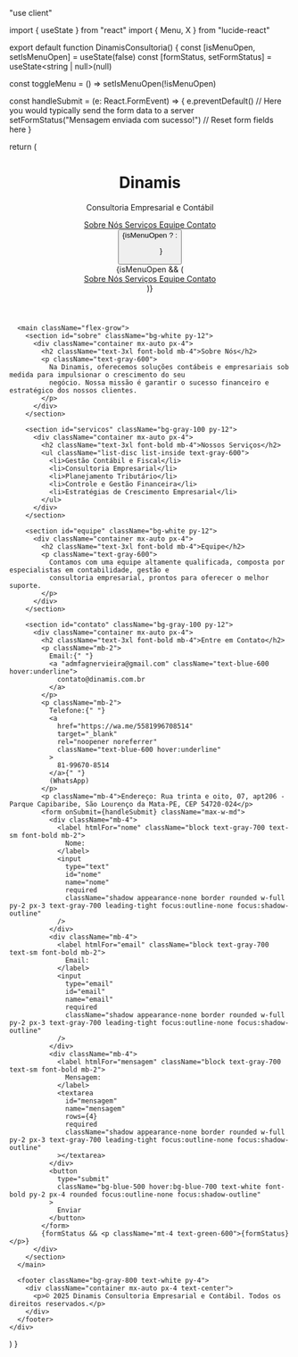 "use client"

import { useState } from "react"
import { Menu, X } from "lucide-react"

export default function DinamisConsultoria() {
  const [isMenuOpen, setIsMenuOpen] = useState(false)
  const [formStatus, setFormStatus] = useState<string | null>(null)

  const toggleMenu = () => setIsMenuOpen(!isMenuOpen)

  const handleSubmit = (e: React.FormEvent<HTMLFormElement>) => {
    e.preventDefault()
    // Here you would typically send the form data to a server
    setFormStatus("Mensagem enviada com sucesso!")
    // Reset form fields here
  }

  return (
    <div className="min-h-screen flex flex-col">
      <header className="bg-gray-800 text-white">
        <div className="container mx-auto px-4 py-6 flex justify-between items-center">
          <div className="logo">
            <h1 className="text-2xl font-bold">Dinamis</h1>
            <p className="text-sm">Consultoria Empresarial e Contábil</p>
          </div>
          <nav className="hidden md:flex space-x-4">
            <a href="#sobre" className="hover:text-gray-300">
              Sobre Nós
            </a>
            <a href="#servicos" className="hover:text-gray-300">
              Serviços
            </a>
            <a href="#equipe" className="hover:text-gray-300">
              Equipe
            </a>
            <a href="#contato" className="hover:text-gray-300">
              Contato
            </a>
          </nav>
          <button className="md:hidden" onClick={toggleMenu}>
            {isMenuOpen ? <X /> : <Menu />}
          </button>
        </div>
        {isMenuOpen && (
          <div className="md:hidden">
            <a href="#sobre" className="block py-2 px-4 text-sm hover:bg-gray-700">
              Sobre Nós
            </a>
            <a href="#servicos" className="block py-2 px-4 text-sm hover:bg-gray-700">
              Serviços
            </a>
            <a href="#equipe" className="block py-2 px-4 text-sm hover:bg-gray-700">
              Equipe
            </a>
            <a href="#contato" className="block py-2 px-4 text-sm hover:bg-gray-700">
              Contato
            </a>
          </div>
        )}
      </header>

      <main className="flex-grow">
        <section id="sobre" className="bg-white py-12">
          <div className="container mx-auto px-4">
            <h2 className="text-3xl font-bold mb-4">Sobre Nós</h2>
            <p className="text-gray-600">
              Na Dinamis, oferecemos soluções contábeis e empresariais sob medida para impulsionar o crescimento do seu
              negócio. Nossa missão é garantir o sucesso financeiro e estratégico dos nossos clientes.
            </p>
          </div>
        </section>

        <section id="servicos" className="bg-gray-100 py-12">
          <div className="container mx-auto px-4">
            <h2 className="text-3xl font-bold mb-4">Nossos Serviços</h2>
            <ul className="list-disc list-inside text-gray-600">
              <li>Gestão Contábil e Fiscal</li>
              <li>Consultoria Empresarial</li>
              <li>Planejamento Tributário</li>
              <li>Controle e Gestão Financeira</li>
              <li>Estratégias de Crescimento Empresarial</li>
            </ul>
          </div>
        </section>

        <section id="equipe" className="bg-white py-12">
          <div className="container mx-auto px-4">
            <h2 className="text-3xl font-bold mb-4">Equipe</h2>
            <p className="text-gray-600">
              Contamos com uma equipe altamente qualificada, composta por especialistas em contabilidade, gestão e
              consultoria empresarial, prontos para oferecer o melhor suporte.
            </p>
          </div>
        </section>

        <section id="contato" className="bg-gray-100 py-12">
          <div className="container mx-auto px-4">
            <h2 className="text-3xl font-bold mb-4">Entre em Contato</h2>
            <p className="mb-2">
              Email:{" "}
              <a "admfagnervieira@gmail.com" className="text-blue-600 hover:underline">
                contato@dinamis.com.br
              </a>
            </p>
            <p className="mb-2">
              Telefone:{" "}
              <a
                href="https://wa.me/5581996708514"
                target="_blank"
                rel="noopener noreferrer"
                className="text-blue-600 hover:underline"
              >
                81-99670-8514
              </a>{" "}
              (WhatsApp)
            </p>
            <p className="mb-4">Endereço: Rua trinta e oito, 07, apt206 - Parque Capibaribe, São Lourenço da Mata-PE, CEP 54720-024</p>
            <form onSubmit={handleSubmit} className="max-w-md">
              <div className="mb-4">
                <label htmlFor="nome" className="block text-gray-700 text-sm font-bold mb-2">
                  Nome:
                </label>
                <input
                  type="text"
                  id="nome"
                  name="nome"
                  required
                  className="shadow appearance-none border rounded w-full py-2 px-3 text-gray-700 leading-tight focus:outline-none focus:shadow-outline"
                />
              </div>
              <div className="mb-4">
                <label htmlFor="email" className="block text-gray-700 text-sm font-bold mb-2">
                  Email:
                </label>
                <input
                  type="email"
                  id="email"
                  name="email"
                  required
                  className="shadow appearance-none border rounded w-full py-2 px-3 text-gray-700 leading-tight focus:outline-none focus:shadow-outline"
                />
              </div>
              <div className="mb-4">
                <label htmlFor="mensagem" className="block text-gray-700 text-sm font-bold mb-2">
                  Mensagem:
                </label>
                <textarea
                  id="mensagem"
                  name="mensagem"
                  rows={4}
                  required
                  className="shadow appearance-none border rounded w-full py-2 px-3 text-gray-700 leading-tight focus:outline-none focus:shadow-outline"
                ></textarea>
              </div>
              <button
                type="submit"
                className="bg-blue-500 hover:bg-blue-700 text-white font-bold py-2 px-4 rounded focus:outline-none focus:shadow-outline"
              >
                Enviar
              </button>
            </form>
            {formStatus && <p className="mt-4 text-green-600">{formStatus}</p>}
          </div>
        </section>
      </main>

      <footer className="bg-gray-800 text-white py-4">
        <div className="container mx-auto px-4 text-center">
          <p>© 2025 Dinamis Consultoria Empresarial e Contábil. Todos os direitos reservados.</p>
        </div>
      </footer>
    </div>
  )
}
